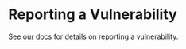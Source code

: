 # Reporting a Vulnerability

[See our docs](https://pipedream.com/docs/privacy-and-security/#reporting-a-vulnerability) for details on reporting a vulnerability.
